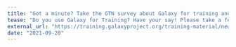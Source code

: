 ```yaml
---
title: "Got a minute? Take the GTN survey about Galaxy for training and have your say!"
tease: "Do you use Galaxy for Training? Have your say! Please take a few minutes to let us know about your training experiences."
external_url: "https://training.galaxyproject.org/training-material/news/2021/09/29/survey.html"
date: "2021-09-20"
---
```

